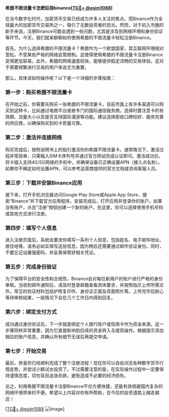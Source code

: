 **希腊不限流量卡怎麽註冊binance[[TG💪+ @esim1088](https://t.me/s/esim1088)]**

在当今数字化时代，加密货币交易已经成为许多人关注的焦点。而Binance作为全球最大的加密货币交易所之一，吸引了无数投资者的目光。然而，对于初入币圈的新手来说，注册Binance可能会遇到一些问题，尤其是涉及到网络环境和身份验证等环节。今天，我们就来聊聊如何使用希腊的不限流量卡轻松注册Binance。

首先，为什么选择希腊的不限流量卡？希腊作为一个欧盟国家，其互联网环境相对宽松，不受某些严格的网络监管限制。这使得使用希腊的不限流量卡注册Binance变得更加容易。此外，希腊的网络速度较快，能够提供稳定流畅的交易体验。这对于需要频繁进行交易的用户来说尤为重要。

那么，具体该如何操作呢？以下是一个详细的步骤指南：

### 第一步：购买希腊不限流量卡

在开始之前，你需要先购买一张希腊的不限流量卡。目前市面上有许多渠道可以购买到这种卡，比如通过电商平台或者专门的国际通信服务商。选择时要注意卡的有效期、流量大小以及是否支持国际漫游等功能。建议选择那些口碑较好、服务完善的供应商，以确保购买到的卡质量可靠。

### 第二步：激活并连接网络

购买完成后，按照说明书上的指引激活你的希腊不限流量卡。通常情况下，激活过程非常简单，只需输入SIM卡序列号并通过官方网站完成认证即可。激活成功后，将卡插入支持4G/5G网络的手机中，并确保设备已正确设置APN（接入点名称）。如果你不确定如何设置APN，可以参考运营商提供的官方文档或咨询客服人员。

### 第三步：下载并安装Binance应用

接下来，打开手机浏览器访问Google Play Store或Apple App Store，搜索“Binance”并下载官方应用程序。安装完成后，打开应用并登录你的账户。如果没有账户，点击“注册”按钮创建一个新的账户。在这里，你可以选择使用手机号码或其他方式进行注册。

### 第四步：填写个人信息

进入注册页面后，系统会要求你填写一系列个人信息，包括姓名、电子邮件地址、居住地等。请务必如实填写这些信息，因为稍后还需要通过邮件验证身份。同时，不要忘记设置强密码，并妥善保管好相关凭证。

### 第五步：完成身份验证

为了保障平台的安全性和合规性，Binance会对每位新用户的账户进行严格的身份审核。当收到邮件通知后，请及时登录邮箱查看具体要求，并按照指示上传所需文件。常见的验证材料包括护照复印件、身份证正面及背面照片等。上传完毕后耐心等待审核结果，一般情况下会在几个工作日内得到回复。

### 第六步：绑定支付方式

成功通过身份验证后，下一步就是绑定个人银行账户或信用卡作为资金来源。这一步骤同样非常重要，因为它直接影响到后续的资金转入与提现操作。根据提示添加相应的账户信息，并确认所有细节无误后再提交申请。

### 第七步：开始交易

最后，恭喜你已经顺利完成了整个注册流程！现在你可以自由浏览各种数字货币行情走势，并尝试小额试水投资了。不过需要注意的是，在实际操作过程中一定要保持谨慎态度，切勿盲目追涨杀跌，避免造成不必要的经济损失。

总之，利用希腊不限流量卡注册Binance不仅方便快捷，还能有效规避国内复杂的网络环境带来的不便。希望以上内容对你有所帮助，在今后的投资道路上越走越远！

[[TG💪+ @esim1088](https://t.me/s/esim1088) ![Image](https://i.postimg.cc/4NQfJmqS/Snipaste-2025-05-13-00-14-12.png)]